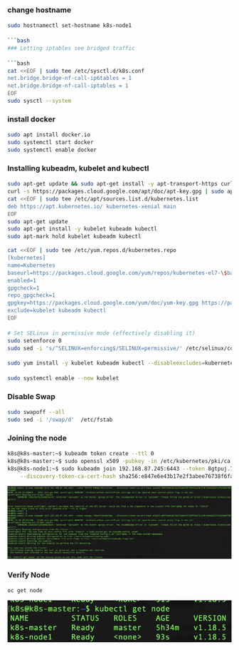 ### change hostname
```bash
sudo hostnamectl set-hostname k8s-node1

```bash
### Letting iptables see bridged traffic

```bash
cat <<EOF | sudo tee /etc/sysctl.d/k8s.conf
net.bridge.bridge-nf-call-ip6tables = 1
net.bridge.bridge-nf-call-iptables = 1
EOF
sudo sysctl --system
```

### install docker
```bash
sudo apt install docker.io
sudo systemctl start docker
sudo systemctl enable docker
```
### Installing kubeadm, kubelet and kubectl
```bash
sudo apt-get update && sudo apt-get install -y apt-transport-https curl
curl -s https://packages.cloud.google.com/apt/doc/apt-key.gpg | sudo apt-key add -
cat <<EOF | sudo tee /etc/apt/sources.list.d/kubernetes.list
deb https://apt.kubernetes.io/ kubernetes-xenial main
EOF
sudo apt-get update
sudo apt-get install -y kubelet kubeadm kubectl
sudo apt-mark hold kubelet kubeadm kubectl
```


```bash
cat <<EOF | sudo tee /etc/yum.repos.d/kubernetes.repo
[kubernetes]
name=Kubernetes
baseurl=https://packages.cloud.google.com/yum/repos/kubernetes-el7-\$basearch
enabled=1
gpgcheck=1
repo_gpgcheck=1
gpgkey=https://packages.cloud.google.com/yum/doc/yum-key.gpg https://packages.cloud.google.com/yum/doc/rpm-package-key.gpg
exclude=kubelet kubeadm kubectl
EOF

# Set SELinux in permissive mode (effectively disabling it)
sudo setenforce 0
sudo sed -i 's/^SELINUX=enforcing$/SELINUX=permissive/' /etc/selinux/config

sudo yum install -y kubelet kubeadm kubectl --disableexcludes=kubernetes

sudo systemctl enable --now kubelet
```

### Disable Swap

```bash
sudo swapoff --all
sudo sed -i '/swap/d'  /etc/fstab
```
### Joining the node
```bash
k8s@k8s-master:~$ kubeadm token create --ttl 0
k8s@k8s-master:~$ sudo openssl x509 -pubkey -in /etc/kubernetes/pki/ca.crt | openssl rsa -pubin -outform der 2>/dev/null |openssl dgst -sha256 -hex | sed 's/^.* //'
k8s@k8s-node1:~$ sudo kubeadm join 192.168.87.245:6443 --token 8gtpuj.7a3m8y3dp3j5g9jo \
    --discovery-token-ca-cert-hash sha256:e847e6e43b17e2f3abee76738f6fa17612f8c3e8a2823fc392ddd4780892b88
```
![join result ](join_result.png "Join Result")

### Verify Node
```bash
oc get node
```
![verify node ](verify_node.png "verify node")
